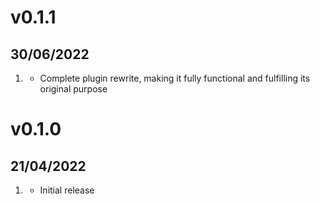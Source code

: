 # v0.1.1
## 30/06/2022

1. [](#improved)
    * Complete plugin rewrite, making it fully functional and fulfilling its original purpose
# v0.1.0
##  21/04/2022

1. [](#new)
    * Initial release
